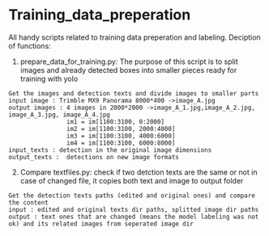 # Training_data_preperation
All handy scripts related to training data preperation and labeling. Deciption of functions:
1. prepare_data_for_training.py: The purpose of this script is to split images and already detected boxes into smaller pieces ready for training with yolo
```More description:
Get the images and detection texts and divide images to smaller parts
input image : Trimble MX9 Panorama 8000*400 ->image_A.jpg
output images : 4 images in 2000*2000 ->image_A_1.jpg,image_A_2.jpg, image_A_3.jpg, image_A_4.jpg
                im1 = im[1100:3100, 0:2000]
                im2 = im[1100:3100, 2000:4000]
                im3 = im[1100:3100, 4000:6000]
                im4 = im[1100:3100, 6000:8000]
input_texts : detection in the original image dimensions
output_texts :  detections on new image formats
```
2. Compare textfiles.py: check if two detction texts are the same or not in case of changed file, it copies both text and image to output folder
```More description:
Get the detection texts paths (edited and original ones) and compare the content
input : edited and original texts dir paths, splitted image dir paths
output : text ones that are changed (means the model labeling was not ok) and its related images from seperated image dir
```
